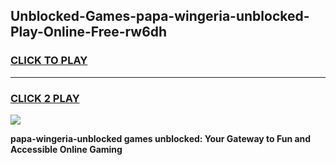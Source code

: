 
## Unblocked-Games-papa-wingeria-unblocked-Play-Online-Free-rw6dh
<h3>
<a href="https://premium76.site?title=papa-wingeria-unblocked&ref=26A">CLICK TO PLAY</a></h3>
<hr>

<h3>
<a href="https://premium76.site?title=papa-wingeria-unblocked&ref=26A">CLICK 2 PLAY</a>
  
</h3>

<a href="https://premium76.site?title=papa-wingeria-unblocked&ref=26A"><img src="https://clearcache.store/games.png"></a>


**papa-wingeria-unblocked games unblocked: Your Gateway to Fun and Accessible Online Gaming**

